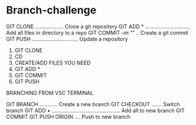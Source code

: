 # Branch-challenge

GIT CLONE <url> ………………. Clone a git repository
GIT ADD * ………………………… Add all files in directory to a repo
GIT COMMIT –m “<msg>” .. Create a git commit
GIT PUSH …………………………. Update a repository

1.	GIT CLONE
2.	CD <cloned directory>
3.	CREATE/ADD FILES YOU NEED
4.	GIT ADD *
5.	GIT COMMIT
6.	GIT PUSH

BRANCHING FROM VSC TERMINAL

GIT BRANCH <branch name> ………… Create a new branch
GIT CHECKOUT <branch name> ….... Switch branch
GIT ADD ▪ ………………………………………. Add all to new branch
GIT COMMIT
GIT PUSH ORIGIN <branch name> …. Push to new branch

